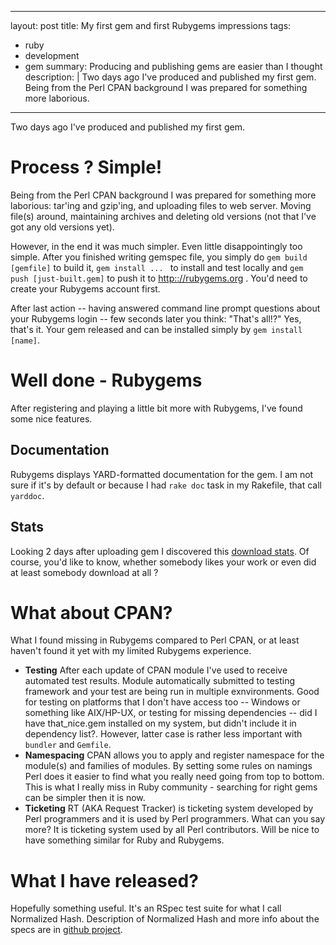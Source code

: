 
---
layout: post
title: My first gem and first Rubygems impressions
tags: 
  - ruby
  - development
  - gem
summary: Producing and publishing gems are easier than I thought
description: |
  Two days ago I've produced and published my first gem. Being from the Perl CPAN background I was prepared for something more laborious.


---
Two days ago I've produced and published my first gem.

Process ? Simple!
=================

Being from the Perl CPAN background I was prepared for something more laborious: tar'ing and gzip'ing, and uploading files to web server. Moving file(s) around, maintaining archives and deleting old versions (not that I've got any old versions yet).

However, in the end it was much simpler. Even little disappointingly too simple. After you finished writing gemspec file, you simply do `gem build [gemfile]` to build it, `gem install ... ` to install and test locally and `gem push [just-built.gem]` to push it to <http:://rubygems.org> . You'd need to create your Rubygems account first.

After last action -- having answered command line prompt questions about your Rubygems login -- few seconds later you think: "That's all!?" Yes, that's it. Your gem released and can be installed simply by `gem install [name]`.

Well done - Rubygems
====================

After registering and playing a little bit more with Rubygems, I've found some nice features.

Documentation
-------------
Rubygems displays YARD-formatted documentation for the gem.  I am not sure if it's by default or because I had `rake doc` task in my Rakefile, that call `yarddoc`.

Stats
-----

Looking 2 days after uploading gem I discovered this [download stats](https://rubygems.org/gems/rspec_normalized_hash/stats). Of course, you'd like to know, whether somebody likes your work or even did at least somebody download at all ?


What about CPAN?
================

What I found missing in Rubygems compared to Perl CPAN, or at least haven't found it yet with my limited Rubygems experience.
 
- **Testing**  After each update of CPAN module I've used to receive automated test results. Module automatically submitted to testing framework and your test are being run in multiple exnvironments. Good for testing on platforms that I don't have access too -- Windows or  something like AIX/HP-UX, or testing for missing dependencies -- did I have that_nice.gem installed on my system, but didn't include it in dependency list?. However, latter case is rather less important with `bundler` and `Gemfile`.
- **Namespacing** CPAN allows you to apply and register namespace for the module(s) and families of modules. By setting some rules on namings Perl does it easier to find what you really need going from top to bottom. This is what I really miss in Ruby community - searching for right gems can be simpler then it is now.
- **Ticketing** RT (AKA Request Tracker) is ticketing system developed by Perl programmers and it is used by Perl programmers. What can you say more? It is ticketing system used by all Perl contributors. Will be nice to have something similar for Ruby and Rubygems.

What I have released?
================

Hopefully something useful. It's an RSpec test suite for what I call Normalized Hash. Description of Normalized Hash and more info about the specs are in [github project](/rspec_normalized_hash/).
